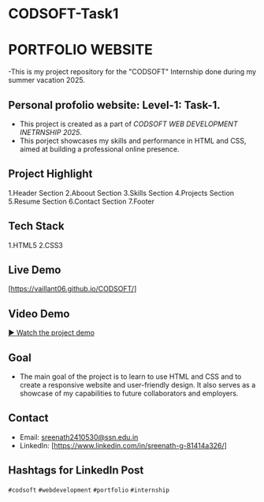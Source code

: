 # CODSOFT-Task1

# PORTFOLIO WEBSITE

-This is my project repository for the "CODSOFT" Internship done during my summer vacation 2025.

## Personal profolio website: Level-1: Task-1.
- This project is created as a part of *CODSOFT WEB DEVELOPMENT INETRNSHIP 2025*. 
- This porject showcases my skills and performance in HTML and CSS, aimed at building a professional online presence.

## Project Highlight
1.Header Section
2.Aboout Section
3.Skills Section
4.Projects Section
5.Resume Section
6.Contact Section
7.Footer

## Tech Stack
1.HTML5
2.CSS3

## Live Demo
[https://vaillant06.github.io/CODSOFT/]

## Video Demo
[▶ Watch the project demo](#)

## Goal
- The main goal of the project is to learn to use HTML and CSS and to create a responsive website and user-friendly design. It also serves as a showcase of my capabilities to future collaborators and employers.

## Contact
- Email: sreenath2410530@ssn.edu.in
- LinkedIn: [https://www.linkedin.com/in/sreenath-g-81414a326/]

## Hashtags for LinkedIn Post
`#codsoft` `#webdevelopment` `#portfolio` `#internship`
